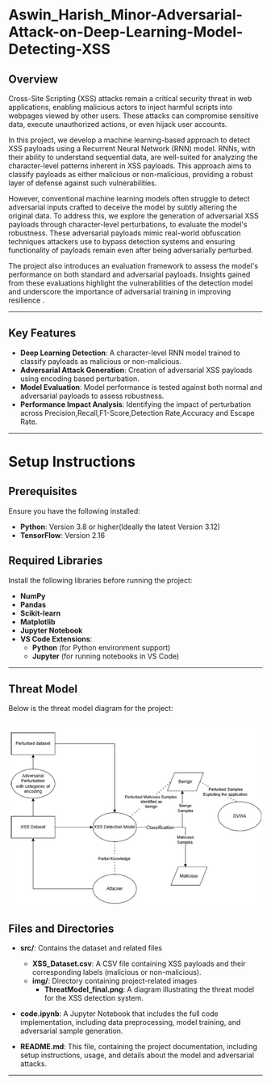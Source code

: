 # Aswin_Harish_Minor-Adversarial-Attack-on-Deep-Learning-Model-Detecting-XSS
## **Overview**  
Cross-Site Scripting (XSS) attacks remain a critical security threat in web applications, enabling malicious actors to inject harmful scripts into webpages viewed by other users. These attacks can compromise sensitive data, execute unauthorized actions, or even hijack user accounts.

In this project, we develop a machine learning-based approach to detect XSS payloads using a Recurrent Neural Network (RNN) model. RNNs, with their ability to understand sequential data, are well-suited for analyzing the character-level patterns inherent in XSS payloads. This approach aims to classify payloads as either malicious or non-malicious, providing a robust layer of defense against such vulnerabilities.

However, conventional machine learning models often struggle to detect adversarial inputs crafted to deceive the model by subtly altering the original data. To address this, we explore the generation of adversarial XSS payloads through character-level perturbations, to evaluate the model's robustness. These adversarial payloads mimic real-world obfuscation techniques attackers use to bypass detection systems and ensuring functionality of payloads remain even after being adversarially perturbed.

The project also introduces an evaluation framework to assess the model's performance on both standard and adversarial payloads. Insights gained from these evaluations highlight the vulnerabilities of the detection model and underscore the importance of adversarial training in improving resilience .

-----
## **Key Features**  
- **Deep Learning Detection**: A character-level RNN model trained to classify payloads as malicious or non-malicious.
- **Adversarial Attack Generation**: Creation of adversarial XSS payloads using encoding based perturbation.
- **Model Evaluation**: Model performance is tested against both normal and adversarial payloads to assess robustness.
- **Performance Impact Analysis**: Identifying the impact of perturbation across Precision,Recall,F1-Score,Detection Rate,Accuracy and Escape Rate.

------
# **Setup Instructions**
## Prerequisites
Ensure you have the following installed:

- **Python**: Version 3.8 or higher(Ideally the latest Version 3.12)
- **TensorFlow**: Version 2.16 
## Required Libraries

Install the following libraries before running the project:

- **NumPy**  
- **Pandas**  
- **Scikit-learn**  
- **Matplotlib**  
- **Jupyter Notebook**  
- **VS Code Extensions**:
  - **Python** (for Python environment support)  
  - **Jupyter** (for running notebooks in VS Code)
--------
## Threat Model

Below is the threat model diagram for the project:

![Threat Model](/src/img/ThreatModel_final.jpg)
--------
## Files and Directories

- **src/**: Contains the dataset and related files
  - **XSS_Dataset.csv**: A CSV file containing XSS payloads and their corresponding labels (malicious or non-malicious).
  - **img/**: Directory containing project-related images
    - **ThreatModel_final.png**: A diagram illustrating the threat model for the XSS detection system.

- **code.ipynb**: A Jupyter Notebook that includes the full code implementation, including data preprocessing, model training, and adversarial sample generation.

- **README.md**: This file, containing the project documentation, including setup instructions, usage, and details about the model and adversarial attacks.

-------
